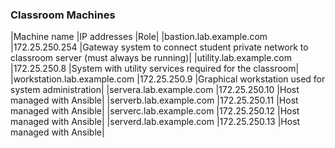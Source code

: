 


### Classroom Machines

|Machine name	|IP addresses	|Role|
|bastion.lab.example.com	|172.25.250.254	|Gateway system to connect student private network to classroom server (must always be running)|
|utility.lab.example.com	|172.25.250.8	|System with utility services required for the classroom|
|workstation.lab.example.com	|172.25.250.9	|Graphical workstation used for system administration|
|servera.lab.example.com	|172.25.250.10	|Host managed with Ansible|
|serverb.lab.example.com	|172.25.250.11	|Host managed with Ansible|
|serverc.lab.example.com	|172.25.250.12	|Host managed with Ansible|
|serverd.lab.example.com	|172.25.250.13	|Host managed with Ansible|

